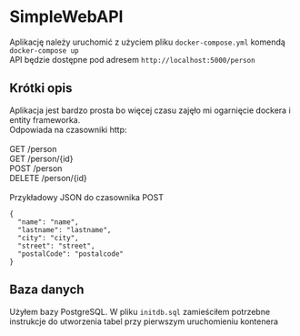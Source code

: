 # SimpleWebAPI

Aplikację należy uruchomić z użyciem pliku `docker-compose.yml` komendą `docker-compose up`\
API będzie dostępne pod adresem `http://localhost:5000/person`

## Krótki opis

Aplikacja jest bardzo prosta bo więcej czasu zajęło mi ogarnięcie dockera i entity frameworka.\
Odpowiada na czasowniki http:\
\
GET /person\
GET /person/{id}\
POST /person\
DELETE /person/{id}\
\
Przykładowy JSON do czasownika POST
```
{
  "name": "name",
  "lastname": "lastname",
  "city": "city",
  "street": "street",
  "postalCode": "postalcode"
}
```


## Baza danych
Użyłem bazy PostgreSQL. W pliku `initdb.sql` zamieściłem potrzebne instrukcje do utworzenia tabel przy pierwszym uruchomieniu kontenera 
